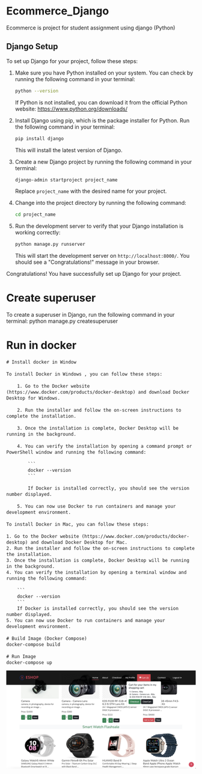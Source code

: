 # Ecommerce_Django
Ecommerce is project for student assignment using django (Python)

## Django Setup
To set up Django for your project, follow these steps:

1. Make sure you have Python installed on your system. You can check by running the following command in your terminal:

    ```bash
    python --version
    ```

    If Python is not installed, you can download it from the official Python website: https://www.python.org/downloads/

2. Install Django using pip, which is the package installer for Python. Run the following command in your terminal:

    ```bash
    pip install django
    ```

    This will install the latest version of Django.

3. Create a new Django project by running the following command in your terminal:

    ```bash
    django-admin startproject project_name
    ```

    Replace `project_name` with the desired name for your project.

4. Change into the project directory by running the following command:

    ```bash
    cd project_name
    ```

5. Run the development server to verify that your Django installation is working correctly:

    ```bash
    python manage.py runserver
    ```

    This will start the development server on `http://localhost:8000/`. You should see a "Congratulations!" message in your browser.

Congratulations! You have successfully set up Django for your project.

# Create superuser
To create a superuser in Django, run the following command in your terminal:
python manage.py createsuperuser


# Run in docker

    # Install docker in Window

    To install Docker in Windows , you can follow these steps:

        1. Go to the Docker website (https://www.docker.com/products/docker-desktop) and download Docker Desktop for Windows.

        2. Run the installer and follow the on-screen instructions to complete the installation.

        3. Once the installation is complete, Docker Desktop will be running in the background.

        4. You can verify the installation by opening a command prompt or PowerShell window and running the following command:

            ```
            docker --version
            ```

            If Docker is installed correctly, you should see the version number displayed.

        5. You can now use Docker to run containers and manage your development environment.

    To install Docker in Mac, you can follow these steps:

    1. Go to the Docker website (https://www.docker.com/products/docker-desktop) and download Docker Desktop for Mac.
    2. Run the installer and follow the on-screen instructions to complete the installation.
    3. Once the installation is complete, Docker Desktop will be running in the background.
    4. You can verify the installation by opening a terminal window and running the following command:

        ```
        docker --version
        ```
        If Docker is installed correctly, you should see the version number displayed.
    5. You can now use Docker to run containers and manage your development environment.

    # Build Image (Docker Compose)
    docker-compose build

    # Run Image
    docker-compose up


![alt text](static/images/list_product_screen.png)